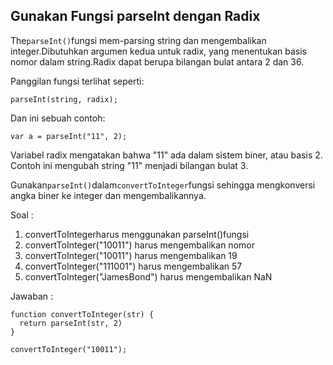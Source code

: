 ## Gunakan Fungsi parseInt dengan Radix

The`parseInt()`fungsi mem-parsing string dan mengembalikan integer.Dibutuhkan argumen kedua untuk radix, yang menentukan basis nomor dalam string.Radix dapat berupa bilangan bulat antara 2 dan 36.

Panggilan fungsi terlihat seperti:

`parseInt(string, radix);`

Dan ini sebuah contoh:

`var a = parseInt("11", 2);`

Variabel radix mengatakan bahwa "11" ada dalam sistem biner, atau basis 2. Contoh ini mengubah string "11" menjadi bilangan bulat 3.



Gunakan`parseInt()`dalam`convertToInteger`fungsi sehingga mengkonversi angka biner ke integer dan mengembalikannya.



Soal :

1. convertToIntegerharus menggunakan parseInt\(\)fungsi
2. convertToInteger\("10011"\) harus mengembalikan nomor
3. convertToInteger\("10011"\) harus mengembalikan 19
4. convertToInteger\("111001"\) harus mengembalikan 57
5. convertToInteger\("JamesBond"\) harus mengembalikan NaN

Jawaban :

```
function convertToInteger(str) {
  return parseInt(str, 2)
}

convertToInteger("10011");
```



